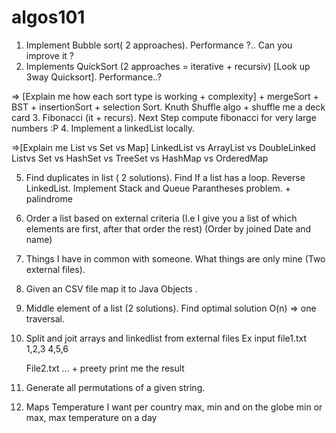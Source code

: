 # algos101

1. Implement Bubble sort( 2 approaches). Performance ?.. Can you improve it ?
2. Implements QuickSort (2 approaches = iterative + recursiv) [Look up 3way Quicksort]. Performance..?

=> [Explain me  how each sort type is working + complexity] + mergeSort + BST + insertionSort + selection Sort.
Knuth Shuffle algo + shuffle me a deck card 
3. Fibonacci (it + recurs). Next Step compute fibonacci for very large numbers :P
4. Implement a linkedList locally.

=>[Explain me List vs Set vs Map]
LinkedList vs ArrayList vs DoubleLinked Listvs Set vs HashSet vs TreeSet vs HashMap vs OrderedMap

5. Find duplicates in list ( 2 solutions).
Find If a list has a loop.
Reverse LinkedList.
Implement Stack and Queue
Parantheses problem. + palindrome

6. Order a list based on external criteria 
		(I.e I give you a list of which elements are first, after that order the rest)
		(Order by joined Date and name)
7. Things I have in common with someone. What things are only mine (Two external files).
8. Given an CSV file map it to Java Objects .
9. Middle element of a list (2 solutions). Find optimal solution O(n) => one traversal.
10. Split and joit arrays and linkedlist from external files
	Ex input file1.txt
		1,2,3
		4,5,6
		
	File2.txt
		...
		 + preety print me the result

11. Generate all permutations of a given string.

12. Maps Temperature I want per country max, min and on the globe min or max, max temperature on a day
